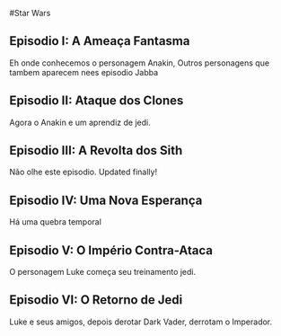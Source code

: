 #Star Wars

## Episodio I: A Ameaça Fantasma

Eh onde conhecemos o personagem Anakin, Outros personagens que
tambem aparecem nees episodio Jabba

## Episodio II: Ataque dos Clones

Agora o Anakin e um aprendiz de jedi.

## Episodio III: A Revolta dos Sith

Não olhe este episodio. Updated finally!

## Episodio IV: Uma Nova Esperança

Há uma quebra temporal

## Episodio V: O Império Contra-Ataca

O personagem Luke começa seu treinamento jedi.

## Episodio VI: O Retorno de Jedi

Luke e seus amigos, depois derotar Dark Vader, derrotam o Imperador.
